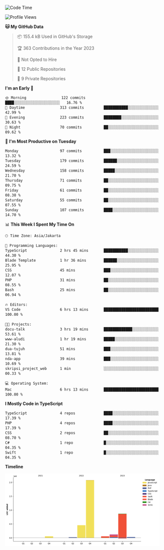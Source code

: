 <!--START_SECTION:waka-->
![Code Time](http://img.shields.io/badge/Code%20Time-251%20hrs%2059%20mins-blue)

![Profile Views](http://img.shields.io/badge/Profile%20Views-0-blue)

**🐱 My GitHub Data** 

> 📦 155.4 kB Used in GitHub's Storage 
 > 
> 🏆 363 Contributions in the Year 2023
 > 
> 🚫 Not Opted to Hire
 > 
> 📜 12 Public Repositories 
 > 
> 🔑 9 Private Repositories 
 > 
**I'm an Early 🐤** 

```text
🌞 Morning                122 commits         ████░░░░░░░░░░░░░░░░░░░░░   16.76 % 
🌆 Daytime                313 commits         ███████████░░░░░░░░░░░░░░   42.99 % 
🌃 Evening                223 commits         ████████░░░░░░░░░░░░░░░░░   30.63 % 
🌙 Night                  70 commits          ██░░░░░░░░░░░░░░░░░░░░░░░   09.62 % 
```
📅 **I'm Most Productive on Tuesday** 

```text
Monday                   97 commits          ███░░░░░░░░░░░░░░░░░░░░░░   13.32 % 
Tuesday                  179 commits         ██████░░░░░░░░░░░░░░░░░░░   24.59 % 
Wednesday                158 commits         █████░░░░░░░░░░░░░░░░░░░░   21.70 % 
Thursday                 71 commits          ██░░░░░░░░░░░░░░░░░░░░░░░   09.75 % 
Friday                   61 commits          ██░░░░░░░░░░░░░░░░░░░░░░░   08.38 % 
Saturday                 55 commits          ██░░░░░░░░░░░░░░░░░░░░░░░   07.55 % 
Sunday                   107 commits         ████░░░░░░░░░░░░░░░░░░░░░   14.70 % 
```


📊 **This Week I Spent My Time On** 

```text
🕑︎ Time Zone: Asia/Jakarta

💬 Programming Languages: 
TypeScript               2 hrs 45 mins       ███████████░░░░░░░░░░░░░░   44.30 % 
Blade Template           1 hr 36 mins        ██████░░░░░░░░░░░░░░░░░░░   25.95 % 
CSS                      45 mins             ███░░░░░░░░░░░░░░░░░░░░░░   12.07 % 
PHP                      31 mins             ██░░░░░░░░░░░░░░░░░░░░░░░   08.55 % 
Bash                     25 mins             ██░░░░░░░░░░░░░░░░░░░░░░░   06.94 % 

🔥 Editors: 
VS Code                  6 hrs 13 mins       █████████████████████████   100.00 % 

🐱‍💻 Projects: 
docu-talk                3 hrs 19 mins       █████████████░░░░░░░░░░░░   53.61 % 
www-aludi                1 hr 19 mins        █████░░░░░░░░░░░░░░░░░░░░   21.30 % 
dua-tujuh                51 mins             ███░░░░░░░░░░░░░░░░░░░░░░   13.81 % 
nda-app                  39 mins             ███░░░░░░░░░░░░░░░░░░░░░░   10.69 % 
skripsi_project_web      1 min               ░░░░░░░░░░░░░░░░░░░░░░░░░   00.33 % 

💻 Operating System: 
Mac                      6 hrs 13 mins       █████████████████████████   100.00 % 
```

**I Mostly Code in TypeScript** 

```text
TypeScript               4 repos             ████░░░░░░░░░░░░░░░░░░░░░   17.39 % 
PHP                      4 repos             ████░░░░░░░░░░░░░░░░░░░░░   17.39 % 
CSS                      2 repos             ██░░░░░░░░░░░░░░░░░░░░░░░   08.70 % 
C#                       1 repo              █░░░░░░░░░░░░░░░░░░░░░░░░   04.35 % 
Swift                    1 repo              █░░░░░░░░░░░░░░░░░░░░░░░░   04.35 % 
```



**Timeline**

![Lines of Code chart](https://raw.githubusercontent.com/brstreet2/brstreet2/main/assets/bar_graph.png)


<!--END_SECTION:waka-->
